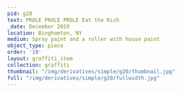```yaml
---
pid: g20
text: PROLE PROLE PROLE Eat the Rich
_date: December 2019
location: Binghamton, NY
medium: Spray paint and a roller with house paint
object_type: piece
order: '19'
layout: graffiti_item
collection: graffiti
thumbnail: "/img/derivatives/simple/g20/thumbnail.jpg"
full: "/img/derivatives/simple/g20/fullwidth.jpg"
---
```

